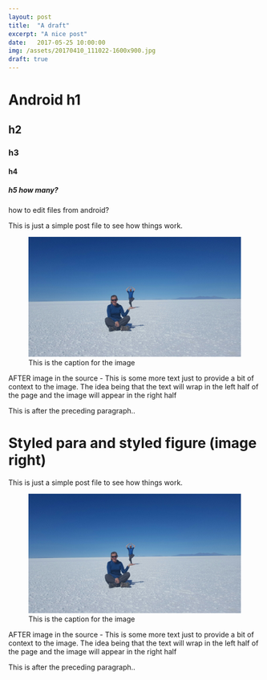 ```yaml
---
layout: post
title:  "A draft"
excerpt: "A nice post"
date:   2017-05-25 10:00:00
img: /assets/20170410_111022-1600x900.jpg
draft: true
---
```


# Android h1
## h2
### h3
#### h4
##### h5 how many?
how to edit files from android?

<div class="para-image">
This is just a simple post file to see how things work.
<figure class="fig-left" >
<img src="/assets/20170410_111022-1600x900.jpg">
<figcaption>This is the caption for the image</figcaption>
</figure>
AFTER image in the source - This is some more text just to provide a bit of context to the image.
The idea being that the text will wrap in the left half of the page
and the image will appear in the right half
</div>

This is after the preceding paragraph..
<h1>Styled para and styled figure (image right)</h1>
<div class="para-image">
This is just a simple post file to see how things work.
<figure class="fig-right" >
<img src="/assets/20170410_111022-1600x900.jpg">
<figcaption>This is the caption for the image</figcaption>
</figure>
AFTER image in the source - This is some more text just to provide a bit of context to the image.
The idea being that the text will wrap in the left half of the page
and the image will appear in the right half
</div>

This is after the preceding paragraph..
